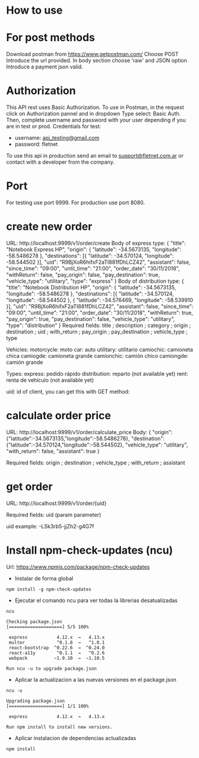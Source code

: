 # How to use

# For post methods
Download postman from https://www.getpostman.com/
Choose POST
Introduce the url provided.
In body section choose 'raw' and JSON option
Introduce a payment json valid.

# Authorization
This API rest uses Basic Authorization. To use in Postman, in the request click on Authorization pannel and in dropdown Type select: Basic Auth. Then, complete username and password with your user depending if you are in test or prod.
Credentials for test:
- username: api_testing@gmail.com
- password: fletnet

To use this api in production send an email to support@fletnet.com.ar or contact with a developer from the company.

# Port
For testing use port 9999.
For production use port 8080.

# create new order
URL: http://localhost:9999/v1/order/create
Body of express type:
{
    "title": "Notebook Express HP",
    "origin": {
        "latitude": -34.5673135,
        "longitude": -58.5486278
    },
    "destinations": [{
        "latitude": -34.570124,
        "longitude": -58.544502
    }],
    "uid": "R9BjXoR6hifxF2aTI881fDhLCZ42",
    "assistant": false,
    "since_time": "09:00",
    "until_time": "21:00",
    "order_date": "30/11/2018",
    "withReturn": false,
    "pay_origin": false,
    "pay_destination": true,
    "vehicle_type": "utilitary",
    "type": "express"
}
Body of distribution type:
{
    "title": "Notebook Distribution HP",
    "origin": {
        "latitude": -34.5673135,
        "longitude": -58.5486278
    },
    "destinations": [{
        "latitude": -34.570124,
        "longitude": -58.544502
    },
    {   "latitude": -34.576469,
        "longitude": -58.539910
    }],
    "uid": "R9BjXoR6hifxF2aTI881fDhLCZ42",
    "assistant": false,
    "since_time": "09:00",
    "until_time": "21:00",
    "order_date": "30/11/2018",
    "withReturn": true,
    "pay_origin": true,
    "pay_destination": false,
    "vehicle_type": "utilitary",
    "type": "distribution"
}
Required fields:
title ; description ; category ; origin ; destination ; uid ; with_return ; pay_origin ; pay_destination ; vehicle_type ; type

Vehicles:
motorcycle: moto
car: auto
utilitary: utilitario
camiochic: camioneta chica
camiogde: camioneta grande
camionchic: camión chico
camiongde: camión grande

Types:
express: pedido rápido
distribution: reparto (not available yet)
rent: renta de vehículo (not available yet)

uid: id of client, you can get this with GET method: 

# calculate order price

URL: http://localhost:9999/v1/order/calculate_price
Body:
{
    "origin": {"latitude":-34.5673135,"longitude":-58.5486278},
    "destination": {"latitude":-34.570124,"longitude":-58.544502},
    "vehicle_type": "utilitary",
    "with_return": false,
    "assistant": true
}

Required fields:
origin ; destination ; vehicle_type ; with_return ; assistant

# get order

URL: http://localhost:9999/v1/order/{uid}

Required fields:
uid (param parameter)

uid example: -LSk3rb5-jjZh2-g4G7f

# Install npm-check-updates (ncu)
Url: https://www.npmjs.com/package/npm-check-updates

- Instalar de forma global
```
npm install -g npm-check-updates
```

- Ejecutar el comando  ncu para ver todas la librerias desatualizadas
```
ncu
```

```
Checking package.json
[====================] 5/5 100%
 
 express           4.12.x  →   4.13.x
 multer            ^0.1.8  →   ^1.0.1
 react-bootstrap  ^0.22.6  →  ^0.24.0
 react-a11y        ^0.1.1  →   ^0.2.6
 webpack          ~1.9.10  →  ~1.10.5
 
Run ncu -u to upgrade package.json
```

- Aplicar la actualizacion a las nuevas versiones en el package.json
```
ncu -u
```
```
Upgrading package.json
[====================] 1/1 100%
 
 express           4.12.x  →   4.13.x
 
Run npm install to install new versions.
```

- Aplicar instalacion de dependencias actualizadas
```
npm install
```